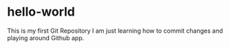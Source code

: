 # hello-world
This is my first Git Repository
I am just learning how to commit changes and playing around Github app.
